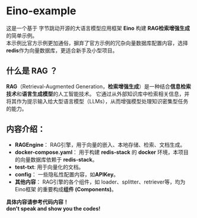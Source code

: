 # Eino-example

这是一个基于 字节跳动开源的大语言模型应用框架 **Eino** 构建 **RAG检索增强生成** 的简单示例。</br>
本示例比官方示例更加通俗，摒弃了官方示例的冗杂向量数据库配置内容，选择**redis**作为向量数据库，更适合新手及小型项目。

## 什么是 RAG ？
**RAG**（Retrieval-Augmented Generation，**检索增强生成**）是一种结合**信息检索技术**和**语言生成模型**的人工智能技术。
它通过从外部知识库中检索相关信息，并将其作为提示输入给大型语言模型（LLMs），从而增强模型处理知识密集型任务的能力。

## 内容介绍：
- **RAGEngine**： RAG引擎，用于向量的嵌入、本地存储、检索、文档生成。
- **docker-compose.yaml**： 用于构建 **redis-stack** 的 **docker** 环境，本项目的向量数据库依赖于 **redis-stack**。
- **test-txt**: 用于向量化的文档。
- **config**： 一些隐私性配置内容，如**APIKey**。
- **其他内容**： RAG引擎的各个组件，如 loader、splitter、retriever等，均为 Eino框架 的重要构成**组件 (Components)**。


**具体内容请参考代码内容！**</br>
**don't speak and show you the codes!**
